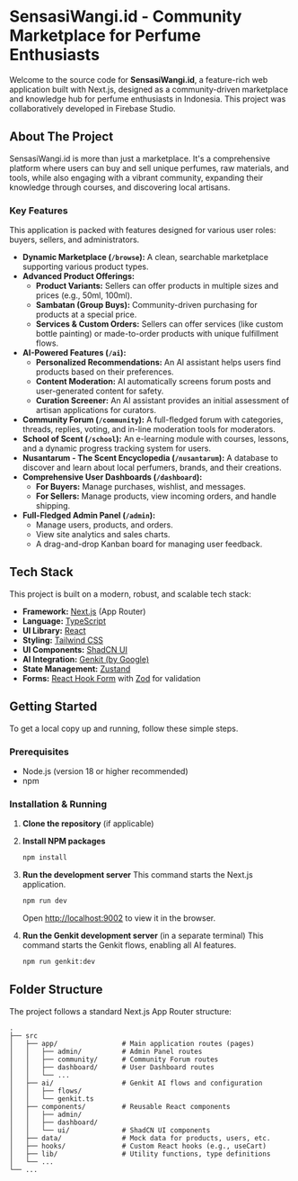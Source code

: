 # SensasiWangi.id - Community Marketplace for Perfume Enthusiasts

Welcome to the source code for **SensasiWangi.id**, a feature-rich web application built with Next.js, designed as a community-driven marketplace and knowledge hub for perfume enthusiasts in Indonesia. This project was collaboratively developed in Firebase Studio.

## About The Project

SensasiWangi.id is more than just a marketplace. It's a comprehensive platform where users can buy and sell unique perfumes, raw materials, and tools, while also engaging with a vibrant community, expanding their knowledge through courses, and discovering local artisans.

### Key Features

This application is packed with features designed for various user roles: buyers, sellers, and administrators.

*   **Dynamic Marketplace (`/browse`):** A clean, searchable marketplace supporting various product types.
*   **Advanced Product Offerings:**
    *   **Product Variants:** Sellers can offer products in multiple sizes and prices (e.g., 50ml, 100ml).
    *   **Sambatan (Group Buys):** Community-driven purchasing for products at a special price.
    *   **Services & Custom Orders:** Sellers can offer services (like custom bottle painting) or made-to-order products with unique fulfillment flows.
*   **AI-Powered Features (`/ai`):**
    *   **Personalized Recommendations:** An AI assistant helps users find products based on their preferences.
    *   **Content Moderation:** AI automatically screens forum posts and user-generated content for safety.
    *   **Curation Screener:** An AI assistant provides an initial assessment of artisan applications for curators.
*   **Community Forum (`/community`):** A full-fledged forum with categories, threads, replies, voting, and in-line moderation tools for moderators.
*   **School of Scent (`/school`):** An e-learning module with courses, lessons, and a dynamic progress tracking system for users.
*   **Nusantarum - The Scent Encyclopedia (`/nusantarum`):** A database to discover and learn about local perfumers, brands, and their creations.
*   **Comprehensive User Dashboards (`/dashboard`):**
    *   **For Buyers:** Manage purchases, wishlist, and messages.
    *   **For Sellers:** Manage products, view incoming orders, and handle shipping.
*   **Full-Fledged Admin Panel (`/admin`):**
    *   Manage users, products, and orders.
    *   View site analytics and sales charts.
    *   A drag-and-drop Kanban board for managing user feedback.

## Tech Stack

This project is built on a modern, robust, and scalable tech stack:

*   **Framework:** [Next.js](https://nextjs.org/) (App Router)
*   **Language:** [TypeScript](https://www.typescriptlang.org/)
*   **UI Library:** [React](https://reactjs.org/)
*   **Styling:** [Tailwind CSS](https://tailwindcss.com/)
*   **UI Components:** [ShadCN UI](https://ui.shadcn.com/)
*   **AI Integration:** [Genkit (by Google)](https://firebase.google.com/docs/genkit)
*   **State Management:** [Zustand](https://github.com/pmndrs/zustand)
*   **Forms:** [React Hook Form](https://react-hook-form.com/) with [Zod](https://zod.dev/) for validation

## Getting Started

To get a local copy up and running, follow these simple steps.

### Prerequisites

*   Node.js (version 18 or higher recommended)
*   npm

### Installation & Running

1.  **Clone the repository** (if applicable)
2.  **Install NPM packages**
    ```sh
    npm install
    ```
3.  **Run the development server**
    This command starts the Next.js application.
    ```sh
    npm run dev
    ```
    Open [http://localhost:9002](http://localhost:9002) to view it in the browser.

4.  **Run the Genkit development server** (in a separate terminal)
    This command starts the Genkit flows, enabling all AI features.
    ```sh
    npm run genkit:dev
    ```

## Folder Structure

The project follows a standard Next.js App Router structure:

```
.
├── src
│   ├── app/                # Main application routes (pages)
│   │   ├── admin/          # Admin Panel routes
│   │   ├── community/      # Community Forum routes
│   │   ├── dashboard/      # User Dashboard routes
│   │   └── ...
│   ├── ai/                 # Genkit AI flows and configuration
│   │   ├── flows/
│   │   └── genkit.ts
│   ├── components/         # Reusable React components
│   │   ├── admin/
│   │   ├── dashboard/
│   │   └── ui/             # ShadCN UI components
│   ├── data/               # Mock data for products, users, etc.
│   ├── hooks/              # Custom React hooks (e.g., useCart)
│   ├── lib/                # Utility functions, type definitions
│   └── ...
└── ...
```
